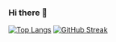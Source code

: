 ### Hi there 👋

[![Top Langs](https://github-readme-stats.vercel.app/api/top-langs/?username=J0hns0n-Wang&layout=compact&theme=vision-friendly-dark)](https://github.com/J0hns0n-Wang/github-readme-stats)
[![GitHub Streak](http://github-readme-streak-stats.herokuapp.com?user=J0hns0n-Wang&theme=dark&background=000000)](https://git.io/streak-stats)


<!--
**J0hns0n-Wang/J0hns0n-Wang** is a ✨ _special_ ✨ repository because its `README.md` (this file) appears on your GitHub profile.

Here are some ideas to get you started:

- 🔭 I’m currently working on ...
- 🌱 I’m currently learning ...
- 👯 I’m looking to collaborate on ...
- 🤔 I’m looking for help with ...
- 💬 Ask me about ...
- 📫 How to reach me: ...
- 😄 Pronouns: ...
- ⚡ Fun fact: ...
-->
